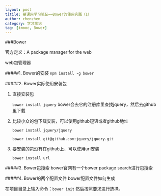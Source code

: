 ```yaml
---
layout: post
titile: 慕课网学习笔记——Bower的使用实践（1）
author: chenzhen
category: 学习笔记
tag: [imooc, Bower]
---
```


###Bower

官方定义：A package manager for the web

web包管理器

#####1. Bower的安装
`npm install -g bower`
![]()

#####2. Bower实际使用安装包
1. 直接安装包

	`bower install jquery`
bower会去它的注册库里查找jquery，然后去github里下载
2. 比较小众的包下载安装，可以使用github短语或者github地址

	`bower install jquery/jquery`
	
	`bower install git@github.com:jquery/jquery.git`
	
3. 要安装的包没有在github上，可以使用url安装

	`bower install url`
	
#####3. Bower包搜索
bower官网有一个bower package search进行包搜索

#####4. Bower的两个配置文件
bower配置文件如何生成

在项目目录上输入命令：`bower init`
然后按照要求进行选择。
